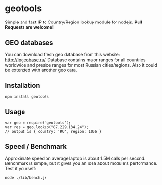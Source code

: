 
geotools
========

Simple and fast IP to Country/Region lookup module for nodejs. **Pull Requests are welcome!**

## GEO databases

You can download fresh geo database from this website: http://ipgeobase.ru/.
Database contains major ranges for all countries worldwide and presice ranges for most Russian cities/regions.
Also it could be extended with another geo data.

## Installation

	npm install geotools

## Usage

	var geo = require('geotools');
	var res = geo.lookup("87.229.134.24");
	// output is { country: 'RU', region: 1056 }

## Speed / Benchmark

Approximate speed on average laptop is about 1.5M calls per second. Benchmark is simple, but it gives you an idea about module's performance. Test it yourself:

	node ./lib/bench.js

